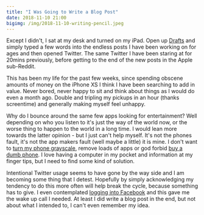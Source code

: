 ```yaml
---
title: "I Was Going to Write a Blog Post"
date: 2018-11-10 21:00
bigimg: /img/2018-11-10-writing-pencil.jpeg
---
```

Except I didn't, I sat at my desk and turned on my iPad. Open up [Drafts](https://gr36.com/2018-04-29-finding-use-for-drafts/) and simply typed a few words into the endless posts I have been working on for ages and then opened Twitter. The same Twitter I have been staring at for 20mins previously, before getting to the end of the new posts in the Apple sub-Reddit.

This has been my life for the past few weeks, since spending obscene amounts of money on the iPhone XS I think I have been searching to add in value. Never bored, never happy to sit and think about things as I would do even a month ago. Double and tripling my pickups in an hour (thanks screentime) and generally making myself feel unhappy.

Why do I bounce around the same few apps looking for entertainment? Well depending on who you listen to it's just the way of the world now, or the worse thing to happen to the world in a long time. I would lean more towards the latter opinion - but I just can't help myself. It's not the phones fault, it's not the app makers fault (well maybe a little) it is mine. I don't want to [turn my phone grayscale](https://www.theguardian.com/technology/2017/jun/20/turning-smartphone-greyscale-attention-distraction-colour), remove loads of apps or god forbid [buy a dumb phone](https://gr36.com/2018-10-15-the-new-palm-is-a-tiny-phone-to-keep-you-away-from-your-phone-the-verge/). I love having a computer in my pocket and information at my finger tips, but I need to find some kind of solution.

Intentional Twitter usage seems to have gone by the way side and I am becoming some thing that I detest. Hopefully by simply acknowledging my tendency to do this more often will help break the cycle, because something has to give. I even contemplated [logging into Facebook](https://gr36.com/2017-11-12-deleted-facebook/) and this gave me the wake up call I needed. At least I did write a blog post in the end, but not about what I intended to, I can't even remember my idea. 

